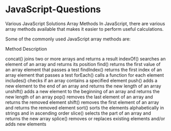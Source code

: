 # JavaScript-Questions
Various JavaScript Solutions
Array Methods
In JavaScript, there are various array methods available that makes it easier to perform useful calculations.

Some of the commonly used JavaScript array methods are:

Method	Description

concat()	  joins two or more arrays and returns a result
indexOf()	  searches an element of an array and returns its position
find()	    returns the first value of an array element that passes a test
findIndex()	returns the first index of an array element that passes a test
forEach()	  calls a function for each element
includes()	checks if an array contains a specified element
push()	    adds a new element to the end of an array and returns the new length of an array
unshift()	  adds a new element to the beginning of an array and returns the new length of an array
pop()	      removes the last element of an array and returns the removed element
shift()	    removes the first element of an array and returns the removed element
sort()	    sorts the elements alphabetically in strings and in ascending order
slice()	    selects the part of an array and returns the new array
splice()	  removes or replaces existing elements and/or adds new elements
